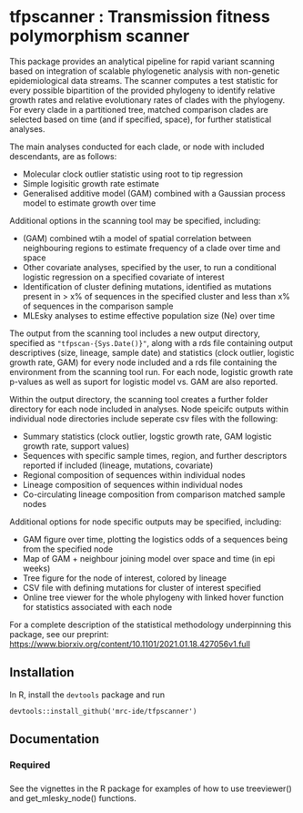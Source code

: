 
<!-- README.md is generated from README.Rmd. Please edit that file -->

# tfpscanner : Transmission fitness polymorphism scanner

This package provides an analytical pipeline for rapid variant scanning
based on integration of scalable phylogenetic analysis with non-genetic
epidemiological data streams. The scanner computes a test statistic for
every possible bipartition of the provided phylogeny to identify
relative growth rates and relative evolutionary rates of clades with the
phylogeny. For every clade in a partitioned tree, matched comparison
clades are selected based on time (and if specified, space), for further
statistical analyses.

The main analyses conducted for each clade, or node with included
descendants, are as follows:

  - Molecular clock outlier statistic using root to tip regression
  - Simple logisitic growth rate estimate
  - Generalised additive model (GAM) combined with a Gaussian process
    model to estimate growth over time

Additional options in the scanning tool may be specified, including:

  - (GAM) combined wtih a model of spatial correlation between
    neighbouring regions to estimate frequency of a clade over time and
    space
  - Other covariate analyses, specified by the user, to run a
    conditional logistic regression on a specified covariate of interest
  - Identification of cluster defining mutations, identified as
    mutations present in \> x% of sequences in the specified cluster and
    less than x% of sequences in the comparison sample
  - MLEsky analyses to estime effective population size (Ne) over time

The output from the scanning tool includes a new output directory,
specified as `"tfpscan-{Sys.Date()}"`, along with a rds file containing
output descriptives (size, lineage, sample date) and statistics (clock
outlier, logistic growth rate, GAM) for every node included and a rds
file containing the environment from the scanning tool run. For each
node, logistic growth rate p-values as well as suport for logistic model
vs. GAM are also reported.

Within the output directory, the scanning tool creates a further folder
directory for each node included in analyses. Node speicifc outputs
within individual node directories include seperate csv files with the
following:

  - Summary statistics (clock outlier, logstic growth rate, GAM logistic
    growth rate, support values)
  - Sequences with specific sample times, region, and further
    descriptors reported if included (lineage, mutations, covariate)
  - Regional composition of sequences within individual nodes
  - Lineage composition of sequences within individual nodes
  - Co-circulating lineage composition from comparison matched sample
    nodes

Additional options for node specific outputs may be specified,
including:

  - GAM figure over time, plotting the logistics odds of a sequences
    being from the specified node
  - Map of GAM + neighbour joining model over space and time (in epi
    weeks)
  - Tree figure for the node of interest, colored by lineage
  - CSV file with defining mutations for cluster of interest specified
  - Online tree viewer for the whole phylogeny with linked hover
    function for statistics associated with each node

For a complete description of the statistical methodology underpinning
this package, see our preprint:
<https://www.biorxiv.org/content/10.1101/2021.01.18.427056v1.full>

## Installation

In R, install the `devtools` package and run

    devtools::install_github('mrc-ide/tfpscanner')

## Documentation

### Required

### 

See the vignettes in the R package for examples of how to use
treeviewer() and get\_mlesky\_node() functions.
